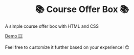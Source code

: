 <h1 align="center">📚 Course Offer Box 📚</h1> 
A simple course offer box with HTML and CSS

<a href="https://codepen.io/Hadil-Ben-Abdallah/pen/vYboVdX">Demo 🎞</a>

Feel free to customize it further based on your experience! 😊
